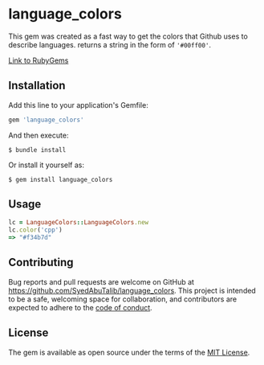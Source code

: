 # language_colors

This gem was created as a fast way to get the colors that Github uses to describe languages. returns a string in the form of `'#00ff00'`.

[Link to RubyGems](https://rubygems.org/gems/language_colors)

## Installation

Add this line to your application's Gemfile:

```ruby
gem 'language_colors'
```

And then execute:

    $ bundle install

Or install it yourself as:

    $ gem install language_colors

## Usage

```ruby
lc = LanguageColors::LanguageColors.new
lc.color('cpp')
=> "#f34b7d"
```


## Contributing

Bug reports and pull requests are welcome on GitHub at https://github.com/SyedAbuTalib/language_colors. This project is intended to be a safe, welcoming space for collaboration, and contributors are expected to adhere to the [code of conduct](https://github.com/SyedAbuTalib/language_colors/blob/master/CODE_OF_CONDUCT.md).


## License

The gem is available as open source under the terms of the [MIT License](https://opensource.org/licenses/MIT).
